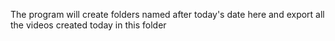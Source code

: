 The program will create folders named after today's date here and export all the videos created today in this folder
